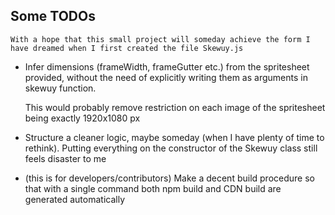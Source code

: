 ## Some TODOs
    With a hope that this small project will someday achieve the form I have dreamed when I first created the file Skewuy.js

* Infer dimensions (frameWidth, frameGutter etc.) from the spritesheet provided, without the need of explicitly writing them as arguments in skewuy function. 
  
  This would probably remove restriction on  each image of the spritesheet being exactly 1920x1080 px

* Structure a cleaner logic, maybe someday (when I have plenty of time to rethink). Putting everything on the constructor of the Skewuy class still feels disaster to me
  
* (this is for developers/contributors) Make a decent build procedure so that with a single command both npm build and CDN build are generated automatically